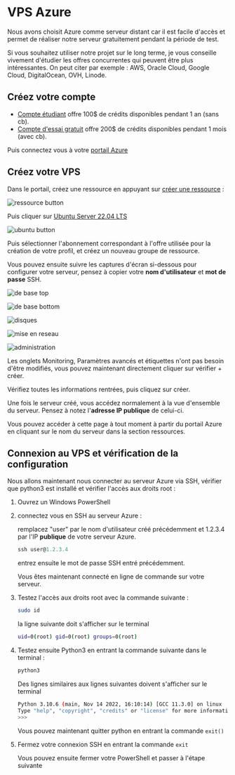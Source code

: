 # VPS Azure

Nous avons choisit Azure comme serveur distant car il est facile d'accès et permet de réaliser notre serveur gratuitement pendant la période de test.

Si vous souhaitez utiliser notre projet sur le long terme, je vous conseille vivement d'étudier les offres concurrentes qui peuvent être plus intéressantes. On peut citer par exemple :   AWS, Oracle Cloud, Google Cloud, DigitalOcean, OVH, Linode.

## Créez votre compte

- [Compte étudiant](https://azure.microsoft.com/en-us/free/students/) offre 100$ de crédits disponibles pendant 1 an (sans cb).
- [Compte d'essai gratuit](https://azure.microsoft.com/en-us/free/) offre 200$ de crédits disponibles pendant 1 mois (avec cb).

Puis connectez vous à votre [portail Azure](https://portal.azure.com/)

## Créez votre VPS

Dans le portail, créez une ressource en appuyant sur [créer une ressource](https://portal.azure.com/#create/hub) :

![ressource button](./images/creer-ressource.png)



Puis cliquer sur [Ubuntu Server 22.04 LTS](https://portal.azure.com/#create/canonical.0001-com-ubuntu-server-jammy22_04-lts-gen2)

![ubuntu button](./images/ubuntu-22-04-LTS.png)

Puis sélectionner l'abonnement correspondant à l'offre utilisée pour la création de votre profil, et créez un nouveau groupe de ressource.  

Vous pouvez ensuite suivre les captures d'écran si-dessous pour configurer votre serveur, pensez à copier votre **nom d'utilisateur** et **mot de passe** SSH.

![de base top](./images/de-base-top.png)

![de base bottom](./images/de-base-bottom.png)

![disques](./images/\disques.png)

![mise en reseau](./images/mise-en-reseau.png)

![administration](./images/administration.png)

Les onglets Monitoring, Paramètres avancés et étiquettes n'ont pas besoin d'être modifiés, vous pouvez maintenant directement cliquer sur vérifier + créer.

Vérifiez toutes les informations rentrées, puis cliquez sur créer.

Une fois le serveur créé, vous accédez normalement à la vue d'ensemble du serveur. Pensez à notez l'**adresse IP publique** de celui-ci.

Vous pouvez accéder à cette page à tout moment à partir du portail Azure en cliquant sur le nom du serveur dans la section ressources.

## Connexion au VPS et vérification de la configuration

Nous allons maintenant nous connecter au serveur Azure via SSH, vérifier que python3 est installé et vérifier l'accès aux droits root :

1. Ouvrez un Windows PowerShell

2. connectez vous en SSH au serveur Azure :

   remplacez "user" par le nom d'utilisateur créé précédemment et 1.2.3.4 par l'IP **publique** de votre serveur Azure.

   ```powershell
   ssh user@1.2.3.4
   ```

   entrez ensuite le mot de passe SSH entré précédemment.

   Vous êtes maintenant connecté en ligne de commande sur votre serveur.

3. Testez l'accès aux droits root avec la commande suivante :

   ```bash
   sudo id
   ```

   la ligne suivante doit s'afficher sur le terminal

   ```bash
   uid=0(root) gid=0(root) groups=0(root)
   ```

4. Testez ensuite Python3 en entrant la commande suivante dans le terminal :

   ```bash
   python3
   ```

   Des lignes similaires aux lignes suivantes doivent s'afficher sur le terminal

   ```bash
   Python 3.10.6 (main, Nov 14 2022, 16:10:14) [GCC 11.3.0] on linux
   Type "help", "copyright", "credits" or "license" for more information.
   >>>
   ```

   Vous pouvez maintenant quitter python en entrant la commande ```exit()```

 5. Fermez votre connexion SSH en entrant la commande ```exit```

    Vous pouvez ensuite fermer votre PowerShell et passer à l'étape suivante

    
